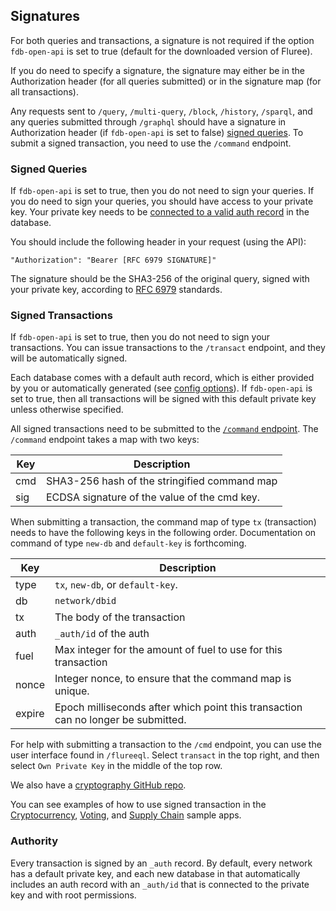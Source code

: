 ## Signatures

For both queries and transactions, a signature is not required if the option `fdb-open-api` is set to true (default for the downloaded version of Fluree). 

If you do need to specify a signature, the signature may either be in the Authorization header (for all queries submitted) or in the signature map (for all transactions).

Any requests sent to `/query`, `/multi-query`, `/block`, `/history`, `/sparql`, and any queries submitted through `/graphql` should have a signature in Authorization header (if `fdb-open-api` is set to false) [signed queries](#signed-queries). To submit a signed transaction, you need to use the `/command` endpoint.

### Signed Queries
If `fdb-open-api` is set to true, then you do not need to sign your queries. If you do need to sign your queries, you should have access to your private key. Your private key needs to be [connected to a valid auth record](/docs/identity/auth-records) in the database.

You should include the following header in your request (using the API): 

```all
"Authorization": "Bearer [RFC 6979 SIGNATURE]"
```

The signature should be the SHA3-256 of the original query, signed with your private key, according to [RFC 6979](https://tools.ietf.org/html/rfc6979) standards.

### Signed Transactions
If `fdb-open-api` is set to true, then you do not need to sign your transactions. You can issue transactions to the `/transact` endpoint, and they will be automatically signed.  

Each database comes with a default auth record, which is either provided by you or automatically generated (see [config options](/docs/getting-started/installation#config-options)). If `fdb-open-api` is set to true, then all transactions will be signed with this default private key unless otherwise specified. 

All signed transactions need to be submitted to the [`/command` endpoint](/api/downloaded-endpoints/overview). The `/command` endpoint takes a map with two keys:

Key | Description
--- | ---
cmd | SHA3-256 hash of the stringified command map
sig | ECDSA signature of the value of the cmd key. 

When submitting a transaction, the command map of type `tx` (transaction) needs to have the following keys in the following order. Documentation on command of type `new-db` and `default-key` is forthcoming. 

Key | Description
--- | ---
type | `tx`, `new-db`, or `default-key`. 
db | `network/dbid`
tx | The body of the transaction
auth | `_auth/id` of the auth
fuel | Max integer for the amount of fuel to use for this transaction
nonce | Integer nonce, to ensure that the command map is unique.
expire | Epoch milliseconds after which point this transaction can no longer be submitted. 

For help with submitting a transaction to the `/cmd` endpoint, you can use the user interface found in `/flureeql`. Select `transact` in the top right, and then select `Own Private Key` in the middle of the top row. 

We also have a <a href="https://github.com/fluree/cryptography" target="_blank">cryptography GitHub repo</a>.

You can see examples of how to use signed transaction in the [Cryptocurrency](/docs/examples/cryptocurrency), [Voting](/docs/examples/voting), and [Supply Chain](/docs/examples/supply-chain) sample apps. 

### Authority

Every transaction is signed by an `_auth` record. By default, every network has a default private key, and each new database in that automatically includes an auth record with an `_auth/id` that is connected to the private key and with root permissions.


